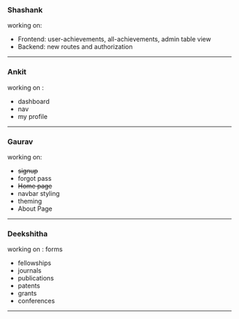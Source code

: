 ### Shashank
working on: 
<ul>
<li>Frontend: user-achievements, all-achievements, admin table view</li>
<li>Backend: new routes and authorization</li>
</ul>

<hr>

### Ankit
working on : 
<ul>
<li> dashboard</li>
<li> nav </li>
<li> my profile </li>
</ul>
<hr>

### Gaurav
working on: 
<ul>
 <li><s>signup</s></li>
 <li>forgot pass</li>
 <li><s>Home page</s></li>
 <li>navbar styling</li>
 <li>theming</li>
 <li>About Page</li>
</ul>

<hr>

### Deekshitha
working on : 
 forms
<ul>
<li> fellowships </li>
<li> journals </li>
<li> publications </li>
<li> patents </li>
<li> grants </li>
<li> conferences </li>
</ul>

<hr>
